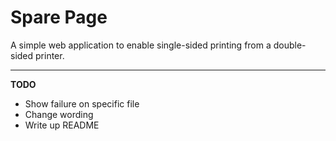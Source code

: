 # Spare Page

A simple web application to enable single-sided printing from a double-sided printer.

---

__TODO__
  - Show failure on specific file
  - Change wording
  - Write up README

